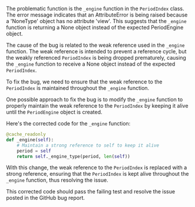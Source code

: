 The problematic function is the `_engine` function in the `PeriodIndex` class. The error message indicates that an AttributeError is being raised because a 'NoneType' object has no attribute 'view'. This suggests that the `_engine` function is returning a None object instead of the expected PeriodEngine object.

The cause of the bug is related to the weak reference used in the `_engine` function. The weak reference is intended to prevent a reference cycle, but the weakly referenced `PeriodIndex` is being dropped prematurely, causing the `_engine` function to receive a None object instead of the expected `PeriodIndex`.

To fix the bug, we need to ensure that the weak reference to the `PeriodIndex` is maintained throughout the `_engine` function.

One possible approach to fix the bug is to modify the `_engine` function to properly maintain the weak reference to the `PeriodIndex` by keeping it alive until the `PeriodEngine` object is created.

Here's the corrected code for the `_engine` function:

```python
@cache_readonly
def _engine(self):
    # Maintain a strong reference to self to keep it alive
    period = self
    return self._engine_type(period, len(self))
```

With this change, the weak reference to the `PeriodIndex` is replaced with a strong reference, ensuring that the `PeriodIndex` is kept alive throughout the `_engine` function, thus resolving the issue.

This corrected code should pass the failing test and resolve the issue posted in the GitHub bug report.